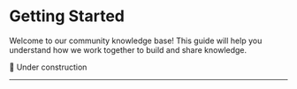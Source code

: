 # Getting Started

Welcome to our community knowledge base! This guide will help you understand how we work together to build and share knowledge.


🚧 Under construction


---

<!-- ## 👋 New to the Community?

### What This Knowledge Base Is
This is our **collaborative documentation platform** where we capture, organize, and share the collective wisdom of our practice community. Think of it as our shared brain - a place where experiences, methods, and insights come together to help everyone improve their work.

### How It's Organized
Our knowledge base has three main sections:

- **[Practices](../practices/index.md)** - Methodologies, frameworks, and approaches that have been tested by our community
- **[Resources](../resources/index.md)** - Tools, templates, and helpful links that support our work
- **[Community](../community/index.md)** - Guidelines, contributor info, and how we organize ourselves

## 🗣️ The Discussion Connection

Much of our active collaboration happens in **[GitHub Discussions](https://github.com/Tsunami-COP/tsunami-knowledge-base/discussions)**. This is where:

- **Questions get answered** by experienced community members
- **New ideas are proposed** and refined through conversation
- **Experiences are shared** from real projects and situations
- **Feedback is provided** on existing documentation

The discussions and documentation work together - conversations in discussions often lead to new documentation, and documentation links back to relevant discussions.

## 🚀 How to Get Involved

### Level 1: Reader & Participant
- **Browse the knowledge base** to find relevant practices and resources
- **Join discussions** to ask questions and share experiences
- **Vote and react** to highlight valuable content

### Level 2: Contributor
- **Suggest improvements** to existing documentation
- **Share your experiences** that could help others
- **Help answer questions** in the community discussions

### Level 3: Content Creator
- **Document proven practices** from your experience
- **Create resource guides** for tools and methods
- **Facilitate community discussions** around specific topics

## 📖 Using GitHub Discussions

If you're new to GitHub Discussions, here's what you need to know:

### Creating an Account
1. Go to [github.com](https://github.com) and create a free account
2. Visit our [discussions page](https://github.com/Tsunami-COP/tsunami-knowledge-base/discussions)
3. Click "New discussion" to start participating

### Discussion Categories
We organize conversations into categories:

- **💡 Ideas & Proposals** - New practices or improvements
- **❓ Q&A** - Questions and community help
- **📖 Show & Tell** - Share your experiences and successes
- **🔧 Tools & Resources** - Discuss tools and resources
- **📋 Documentation Feedback** - Suggestions for this knowledge base

### Discussion Etiquette
- **Be respectful** - Everyone is here to learn and share
- **Stay on topic** - Use the appropriate category for your discussion
- **Search first** - Check if your question has been discussed before
- **Provide context** - Help others understand your situation
- **Follow up** - Let us know if suggestions worked for you

## 🎯 What Makes a Good Contribution?

Whether you're participating in discussions or contributing to documentation, here's what the community values:

### Practical Focus
- **Real experiences** over theoretical knowledge
- **Specific examples** with context about when they apply
- **Honest assessment** - what worked, what didn't, and why

### Accessible Communication
- **Clear, jargon-free language** that newcomers can understand
- **Step-by-step guidance** when describing processes
- **Visual aids** like diagrams or screenshots when helpful

### Community Mindset
- **Generous sharing** of knowledge and resources
- **Constructive feedback** that helps improve content
- **Inclusive language** that welcomes diverse perspectives

## 🔍 Finding What You Need

### Search Tips
- Use the **search bar** at the top of any page
- Try different keywords if your first search doesn't work
- Check both the documentation and discussions for complete context

### Browse by Topic
- Start with the **[Practices index](../practices/index.md)** for methodology guides
- Check **[Resources](../resources/index.md)** for tools and templates
- Look at **recent discussions** for current community conversations

### Ask for Help
- **Create a new discussion** if you can't find what you're looking for
- **Tag experienced community members** using @username in discussions
- **Be specific** about your situation and what kind of help you need

## 🤝 Community Guidelines

### Our Values
- **Learning over being right** - We're all here to improve
- **Collaboration over competition** - Success is shared
- **Practical over perfect** - Working solutions beat ideal theories
- **Inclusion over exclusion** - Everyone has something to contribute

### Expected Behavior
- **Assume good intent** from other community members
- **Share credit** when building on others' ideas
- **Provide constructive feedback** rather than just criticism
- **Help newcomers** get oriented and involved

## 📞 Getting Support

### For Content Questions
- **Create a discussion** in the Q&A category
- **Reference specific pages** you're asking about
- **Provide context** about your situation

### For Technical Issues
- **Check if others have reported** the same problem
- **Create an issue** in the repository if something is broken
- **Ask in discussions** if you're unsure whether it's a technical problem

### For Community Questions
- **Reach out to maintainers** if you need help with community guidelines
- **Start a discussion** in the general category for community feedback
- **Suggest improvements** to make the community more welcoming

---

Ready to dive in? Start by [browsing our practices](../practices/index.md) or [joining a discussion](https://github.com/Tsunami-COP/tsunami-knowledge-base/discussions)! -->